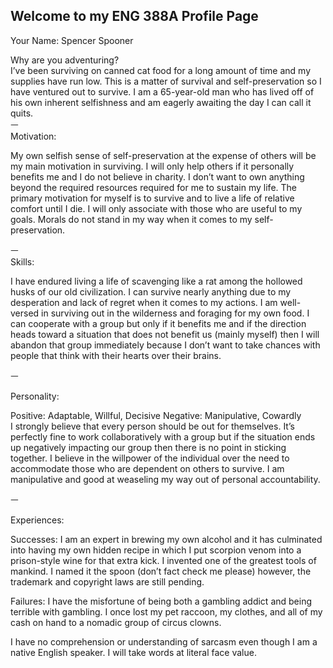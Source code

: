 ## Welcome to my ENG 388A Profile Page


Your Name: Spencer Spooner



Why are you adventuring?<br />
I’ve been surviving on canned cat food for a long amount of time and my supplies have run low. This is a matter of survival and self-preservation so I have ventured out to survive. I am a 65-year-old man who has lived off of his own inherent selfishness and  am eagerly awaiting the day I can call it quits.<br />
ㅡ<br />
Motivation:<br />

My own selfish sense of self-preservation at the expense of others will be my main motivation in surviving. I will only help others if it personally benefits me and I do not believe in charity.  I don’t want to own  anything beyond the required resources required for me to sustain my life. The primary motivation for myself is to survive and to live a life of relative comfort until I die. I will only associate with those who are useful to my goals. Morals do not stand in my way when it comes to my self-preservation. <br />

ㅡ<br />
Skills:<br />

I have endured living a life of scavenging like a rat among the hollowed husks of our old civilization. I can survive nearly anything due to my desperation and lack of regret when it comes to my actions. I am well-versed in surviving out in the wilderness and foraging for my own food. I can cooperate with a group but only if it benefits me and if the direction heads toward a situation that does not benefit us (mainly myself) then I will abandon that group immediately because I don’t want to take chances with people that think with their hearts over their brains.<br />

ㅡ<br />

Personality:<br />

Positive: Adaptable, Willful, Decisive
Negative: Manipulative, Cowardly<br />
I strongly believe  that every person should be out for themselves. It’s perfectly fine to work collaboratively with a group but if the situation ends up negatively impacting our group then there is no point in sticking together. I believe in the willpower of the individual over the need to accommodate those who are dependent on others to survive. I am manipulative and good at weaseling my way out of personal accountability.<br /> 

ㅡ<br />

Experiences:<br />

Successes: I am an expert in brewing my own alcohol and  it has culminated into having my own hidden recipe in which I put scorpion venom into a prison-style wine for that extra kick.
I invented one of the greatest tools of mankind. I named it the spoon (don’t fact check me please) however, the trademark and copyright laws are still pending.  

Failures: I have the misfortune of being both a gambling addict and being terrible with gambling. I once lost my pet raccoon, my clothes, and all of my cash on hand to a  nomadic group of circus clowns. 

I have no comprehension or understanding of sarcasm even though I am a native English speaker. I will take words at literal face value. 



